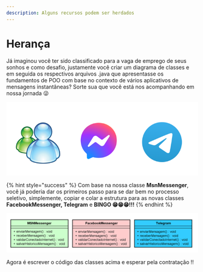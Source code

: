 ```yaml
---
description: Alguns recursos podem ser herdados
---
```


# Herança

Já imaginou você ter sido classificado para a vaga de emprego de seus sonhos e como desafio, justamente você criar um diagrama de classes e em seguida os respectivos arquivos .java que apresentasse os fundamentos de POO com base no contexto de vários aplicativos de mensagens instantâneas? Sorte sua que você está nos acompanhando em nossa jornada 😜

![](<../../.gitbook/assets/image (8).png>)

{% hint style="success" %}
Com base na nossa classe **MsnMessenger**, você já poderia dar os primeiros passo para se dar bem no processo seletivo, simplemente, copiar e colar a estrutura para as novas classes **FacebookMessenger, Telegram** e **BINGO 😁😁😁!!!**
{% endhint %}

![](<../../.gitbook/assets/image (19).png>)

Agora é escrever o código das classes acima e esperar pela contratação !!


